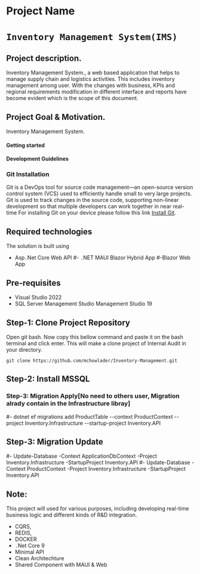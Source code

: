 # Project Name
# ```Inventory Management System(IMS)```

## Project description.  
Inventory Management System., a web based application that helps to manage supply chain and logistics activities. This includes inventory management among user. With the changes with business, KPIs and regional requirements modification in different interface and reports have become evident which is the scope of this document.

## Project Goal & Motivation.
Inventory Management System.
#### Getting started
#### Development Guidelines

### Git Installation
Git is a DevOps tool for source code management—an open-source version control system (VCS) used to efficiently handle small to very large projects. Git is used to track changes in the source code, supporting non-linear development so that multiple developers can work together in near real-time
For installing Git on your device please follow this link 
[Install Git](https://git-scm.com/book/en/v2/Getting-Started-Installing-Git).

## Required technologies
The solution is built using 
- Asp`.`Net Core Web API
#- `.`NET MAUI Blazor Hybrid App
#-Blazor Web App

 
## Pre-requisites
- Visual Studio 2022
- SQL Server Management Studio Management Studio 19

## Step-1: Clone Project Repository
 Open git bash. Now copy this bellow command and paste it on the bash terminal and click enter. This will make a clone project of Internal Audit in your directory.
```
git clone https://github.com/mchowlader/Inventory-Management.git
```
## Step-2: Install MSSQL

### Step-3: Migration Apply[No need to others user, Migration alrady contain in the Infrastructure libray]
#- dotnet ef migrations add ProductTable --context ProductContext --project Inventory.Infrastructure --startup-project Inventory.API

## Step-3: Migration Update
#- Update-Database -Context ApplicationDbContext -Project Inventory.Infrastructure -StartupProject Inventory.API
#- Update-Database -Context ProductContext -Project Inventory.Infrastructure -StartupProject Inventory.API


## Note:
This project will used for various purposes, including developing real-time business logic and different kinds of R&D integration.
- CQRS,
- REDIS, 
- DOCKER
- `.`Net Core 9
- Minimal API
- Clean Architechture
- Shared Component with MAUI & Web